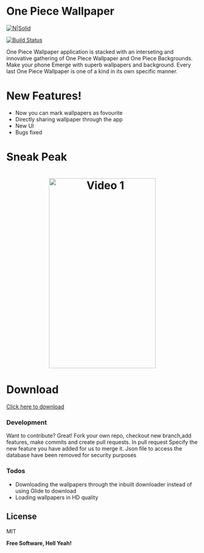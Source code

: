 # One Piece Wallpaper

[![N|Solid](https://cldup.com/dTxpPi9lDf.thumb.png)](https://nodesource.com/products/nsolid)

[![Build Status](https://travis-ci.org/joemccann/dillinger.svg?branch=master)](https://travis-ci.org/joemccann/dillinger)

One Piece Wallpaper application is stacked with an interseting and innovative gathering of One Piece Wallpaper and One Piece Backgrounds.
Make your phone Emerge with superb wallpapers and background. Every last One Piece Wallpaper is one of a kind in its own specific manner. 

# New Features!
  - Now you can mark wallpapers as fovourite 
  - Directly sharing wallpaper through the app
  - New UI
  - Bugs fixed


# Sneak Peak
<h1 align="center">
<img src="https://user-images.githubusercontent.com/25636146/50096028-cc46dc00-023c-11e9-95f8-976d7bbb8423.gif" width="280" height="498" alt="Video 1"/>

</h1>

# Download

<a href="">Click here to download</a>


### Development
Want to contribute? Great!
Fork your own repo, checkout new branch,add features, make commits and create pull requests. In pull request Specify the new feature you have added for us to merge it.
Json file to access the database have been removed for security purposes




### Todos

 - Downloading the wallpapers through the inbuilt downloader instead of using Glide to download
 - Loading wallpapers in HD quality

License
----

MIT


**Free Software, Hell Yeah!**
